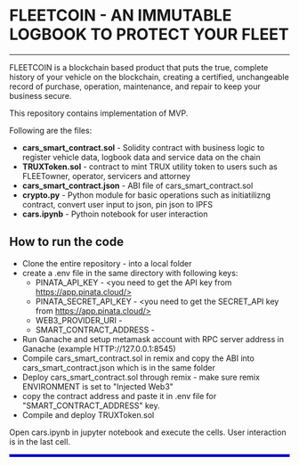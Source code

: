 # FLEETCOIN - AN IMMUTABLE LOGBOOK TO PROTECT YOUR FLEET
---

FLEETCOIN is a blockchain based product that puts the true, complete history of your vehicle on the blockchain, creating a certified, unchangeable record of purchase, operation, maintenance, and repair to keep your business secure.

This repository contains implementation of MVP.  

Following are the files: 
* **cars_smart_contract.sol** - Solidity contract with business logic to register vehicle data, logbook data and service data on the chain
* **TRUXToken.sol** - contract to mint TRUX utility token to users such as FLEETowner, operator, servicers and attorney 
* **cars_smart_contract.json** - ABI file of cars_smart_contract.sol
* **crypto.py** - Python module for basic operations such as initiatilizng contract, convert user input to json, pin json to IPFS 
* **cars.ipynb** - Pythoin notebook for user interaction 


## How to run the code <br>
- Clone the entire repository - into a local folder <br>  
- create a .env file in the same directory with following keys:
    - PINATA_API_KEY - <you need to get the API key from https://app.pinata.cloud/>
    - PINATA_SECRET_API_KEY - <you need to get the SECRET_API key from https://app.pinata.cloud/>
    - WEB3_PROVIDER_URI - <copy Ganache RPC SERVER ip and port>
    - SMART_CONTRACT_ADDRESS - <address of the smartcontract cars_smart_contract.sol after deployment>  
- Run Ganache and setup metamask account with RPC server address in Ganache (example HTTP://127.0.0.1:8545)
- Compile cars_smart_contract.sol in remix and copy the ABI into cars_smart_contract.json which is in the same folder
- Deploy cars_smart_contract.sol through remix - make sure remix ENVIRONMENT is set to "Injected Web3"
- copy the contract address and paste it in .env file for "SMART_CONTRACT_ADDRESS" key.
- Compile and deploy TRUXToken.sol 

Open cars.ipynb in jupyter notebook and execute the cells. User interaction is in the last cell. 


<hr style="border:2px solid blue"> </hr>